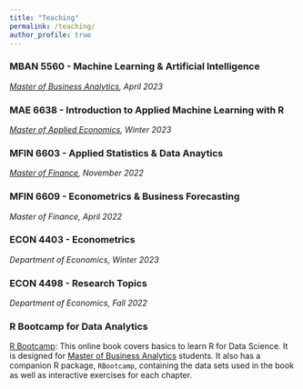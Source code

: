 ```yaml
---
title: "Teaching"
permalink: /teaching/
author_profile: true
---
```


### MBAN 5560 - Machine Learning & Artificial Intelligence 
*[Master of Business Analytics](https://www.smu.ca/mban/index.html), April 2023*
  
### MAE 6638 - Introduction to Applied Machine Learning with R
*[Master of Applied Economics](https://www.smu.ca/academics/sobey/masters-in-applied-economics.html), Winter 2023*

### MFIN 6603 - Applied Statistics & Data Anaytics
*[Master of Finance](https://www.smu.ca/academics/sobey/master-of-finance.html), November 2022*

### MFIN 6609 - Econometrics & Business Forecasting
*Master of Finance, April 2022*

### ECON 4403 - Econometrics
*Department of Economics, Winter 2023*

### ECON 4498 - Research Topics
*Department of Economics, Fall 2022*

### R Bootcamp for Data Analytics

[R Bootcamp](https://yaydede.github.io/Bootcamp_book/):  This online book covers basics to learn R for Data Science. It is designed for [Master of Business Analytics](https://www.smu.ca/mban/index.html) students.  It also has a companion R package, `RBootcamp`, containing the data sets used in the book as well as interactive exercises for each chapter.
